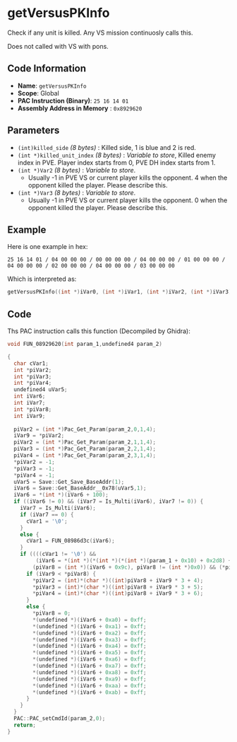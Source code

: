 # getVersusPKInfo

Check if any unit is killed. Any VS mission continuosly calls this.

Does not called with VS with pons.

## Code Information

- **Name**: `getVersusPKInfo`
- **Scope**: Global
- **PAC Instruction (Binary)**: `25 16 14 01`
- **Assembly Address in Memory** : `0x8929620`

## Parameters

- `(int)killed_side` *(8 bytes)* : Killed side, 1 is blue and 2 is red.
- `(int *)killed_unit_index` *(8 bytes)* :  *Variable to store*, Killed enemy index in PVE. Player index starts from 0, PVE DH index starts from 1.
- `(int *)Var2` *(8 bytes)* : *Variable to store*.
   - Usually -1 in PVE VS or current player kills the opponent. 4 when the opponent killed the player. Please describe this.
- `(int *)Var3` *(8 bytes)* : *Variable to store*.
   - Usually -1 in PVE VS or current player kills the opponent. 0 when the opponent killed the player. Please describe this.

## Example

Here is one example in hex:

```25 16 14 01 / 04 00 00 00 / 00 00 00 00 / 04 00 00 00 / 01 00 00 00 / 04 00 00 00 / 02 00 00 00 / 04 00 00 00 / 03 00 00 00```

Which is interpreted as:

```c
getVersusPKInfo((int *)iVar0, (int *)iVar1, (int *)iVar2, (int *)iVar3)
```

## Code

Ths PAC instruction calls this function (Decompiled by Ghidra):

```c
void FUN_08929620(int param_1,undefined4 param_2)

{
  char cVar1;
  int *piVar2;
  int *piVar3;
  int *piVar4;
  undefined4 uVar5;
  int iVar6;
  int iVar7;
  int *piVar8;
  int iVar9;
  
  piVar2 = (int *)Pac_Get_Param(param_2,0,1,4);
  iVar9 = *piVar2;
  piVar2 = (int *)Pac_Get_Param(param_2,1,1,4);
  piVar3 = (int *)Pac_Get_Param(param_2,2,1,4);
  piVar4 = (int *)Pac_Get_Param(param_2,3,1,4);
  *piVar2 = -1;
  *piVar3 = -1;
  *piVar4 = -1;
  uVar5 = Save::Get_Save_BaseAddr(1);
  iVar6 = Save::Get_BaseAddr__0x78(uVar5,1);
  iVar6 = *(int *)(iVar6 + 100);
  if ((iVar6 != 0) && (iVar7 = Is_Multi(iVar6), iVar7 != 0)) {
    iVar7 = Is_Multi(iVar6);
    if (iVar7 == 0) {
      cVar1 = '\0';
    }
    else {
      cVar1 = FUN_08986d3c(iVar6);
    }
    if ((((cVar1 != '\0') &&
         (iVar6 = *(int *)(*(int *)(*(int *)(param_1 + 0x10) + 0x2d8) + 0x18), iVar6 != 0)) &&
        (piVar8 = (int *)(iVar6 + 0x9c), piVar8 != (int *)0x0)) && (*piVar8 != 0)) {
      if (iVar9 < *piVar8) {
        *piVar2 = (int)*(char *)((int)piVar8 + iVar9 * 3 + 4);
        *piVar3 = (int)*(char *)((int)piVar8 + iVar9 * 3 + 5);
        *piVar4 = (int)*(char *)((int)piVar8 + iVar9 * 3 + 6);
      }
      else {
        *piVar8 = 0;
        *(undefined *)(iVar6 + 0xa0) = 0xff;
        *(undefined *)(iVar6 + 0xa1) = 0xff;
        *(undefined *)(iVar6 + 0xa2) = 0xff;
        *(undefined *)(iVar6 + 0xa3) = 0xff;
        *(undefined *)(iVar6 + 0xa4) = 0xff;
        *(undefined *)(iVar6 + 0xa5) = 0xff;
        *(undefined *)(iVar6 + 0xa6) = 0xff;
        *(undefined *)(iVar6 + 0xa7) = 0xff;
        *(undefined *)(iVar6 + 0xa8) = 0xff;
        *(undefined *)(iVar6 + 0xa9) = 0xff;
        *(undefined *)(iVar6 + 0xaa) = 0xff;
        *(undefined *)(iVar6 + 0xab) = 0xff;
      }
    }
  }
  PAC::PAC_setCmdId(param_2,0);
  return;
}
```

